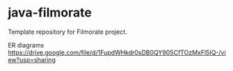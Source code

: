 # java-filmorate
Template repository for Filmorate project.

ER diagrams
https://drive.google.com/file/d/1FupdWHkdr0sDB0QY905CfTOzMxFl5IQ-/view?usp=sharing
